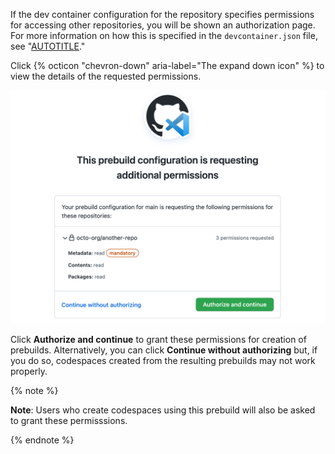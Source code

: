    If the dev container configuration for the repository specifies permissions for accessing other repositories, you will be shown an authorization page. For more information on how this is specified in the `devcontainer.json` file, see "[AUTOTITLE](/codespaces/managing-your-codespaces/managing-repository-access-for-your-codespaces)."   

   Click {% octicon "chevron-down" aria-label="The expand down icon" %} to view the details of the requested permissions.

   ![Screenshot of the authorization page for prebuilds](/assets/images/help/codespaces/prebuild-authorization-page.png)

   Click **Authorize and continue** to grant these permissions for creation of prebuilds. Alternatively, you can click **Continue without authorizing** but, if you do so, codespaces created from the resulting prebuilds may not work properly.

   {% note %}

   **Note**: Users who create codespaces using this prebuild will also be asked to grant these permisssions.

   {% endnote %}

